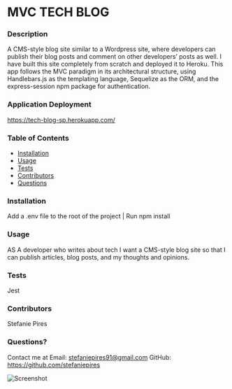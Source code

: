 # MVC TECH BLOG
  
    
  ### Description
  A CMS-style blog site similar to a Wordpress site, where developers can publish their blog posts and comment on other developers’ posts as well. I have built this site completely from scratch and deployed it to Heroku. This app follows the MVC paradigm in its architectural structure, using Handlebars.js as the templating language, Sequelize as the ORM, and the express-session npm package for authentication.

### Application Deployment
https://tech-blog-sp.herokuapp.com/
  
  ### Table of Contents 
  - [Installation](#installation)
  - [Usage](#usage)
  - [Tests](#tests)
  - [Contributors](#contributors)
  - [Questions](#questions)

  ### Installation
  Add a .env file to the root of the project | 
  Run npm install
  
  ### Usage
 AS A developer who writes about tech I want a CMS-style blog site
so that I can publish articles, blog posts, and my thoughts and opinions.
 

  ### Tests
  Jest

  ### Contributors
  Stefanie Pires

  ### Questions?
  Contact me at 
  Email: stefaniepires91@gmail.com
  GitHub: https://github.com/stefaniepires
  
  ![Screenshot]()
